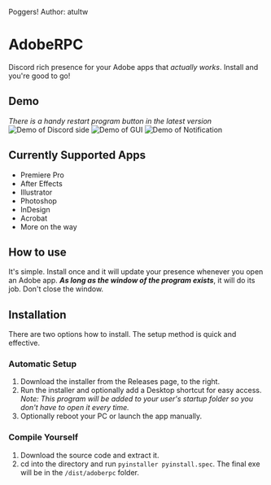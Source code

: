 Poggers!
Author: atultw

# AdobeRPC
Discord rich presence for your Adobe apps that *actually works*. Install and you're good to go!


## Demo

*There is a handy restart program button in the latest version*
![Demo of Discord side](https://i.imgur.com/1ocs4q9.png)
![Demo of GUI](https://i.imgur.com/7ZeeURv.png)
![Demo of Notification](https://i.imgur.com/qVhm8WY.png)

## Currently Supported Apps
* Premiere Pro
* After Effects
* Illustrator
* Photoshop
* InDesign
* Acrobat
* More on the way

## How to use
It's simple. Install once and it will update your presence whenever you open an Adobe app. **_As long as the window of the program exists_**, it will do its job. Don't close the window.

## Installation
There are two options how to install. The setup method is quick and effective.

### Automatic Setup
1. Download the installer from the Releases page, to the right. 
2. Run the installer and optionally add a Desktop shortcut for easy access.
   _Note: This program will be added to your user's startup folder so you don't have to open it every time._
3. Optionally reboot your PC or launch the app manually.

### Compile Yourself
1. Download the source code and extract it.
2. cd into the directory and run ``pyinstaller pyinstall.spec``. The final exe will be in the ``/dist/adoberpc`` folder.


